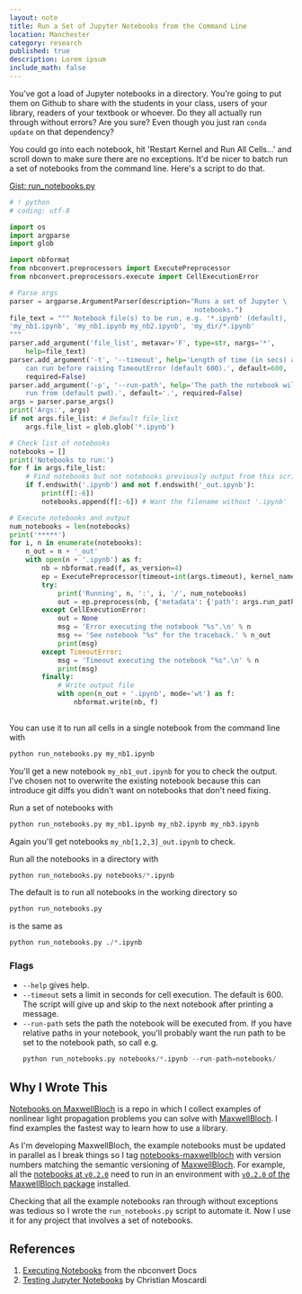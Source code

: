 ```yaml
---
layout: note
title: Run a Set of Jupyter Notebooks from the Command Line
location: Manchester
category: research
published: true
description: Lorem ipsum
include_math: false
---
```


You've got a load of Jupyter notebooks in a directory. You're going to put them
on Github to share with the students in your class, users of your library,
readers of your textbook or whoever. Do they all actually run through without
errors? Are you sure? Even though you just ran `conda update` on that
dependency?

You could go into each notebook, hit 'Restart Kernel and Run All Cells…' and
scroll down to make sure there are no exceptions. It'd be nicer to batch
run a set of notebooks from the command line. Here's a script to do that.

<aside><a href="https://gist.github.com/tommyogden/ec79f2ebe2baf45655445b575dc7f540">Gist: run_notebooks.py</a></aside>

```py
# ! python
# coding: utf-8

import os
import argparse
import glob

import nbformat
from nbconvert.preprocessors import ExecutePreprocessor
from nbconvert.preprocessors.execute import CellExecutionError

# Parse args
parser = argparse.ArgumentParser(description="Runs a set of Jupyter \
                                              notebooks.")
file_text = """ Notebook file(s) to be run, e.g. '*.ipynb' (default),
'my_nb1.ipynb', 'my_nb1.ipynb my_nb2.ipynb', 'my_dir/*.ipynb'
"""
parser.add_argument('file_list', metavar='F', type=str, nargs='*', 
    help=file_text)
parser.add_argument('-t', '--timeout', help='Length of time (in secs) a cell \
    can run before raising TimeoutError (default 600).', default=600, 
    required=False)
parser.add_argument('-p', '--run-path', help='The path the notebook will be \
    run from (default pwd).', default='.', required=False)
args = parser.parse_args()
print('Args:', args)
if not args.file_list: # Default file_list
    args.file_list = glob.glob('*.ipynb')

# Check list of notebooks
notebooks = []
print('Notebooks to run:')
for f in args.file_list:
    # Find notebooks but not notebooks previously output from this script
    if f.endswith('.ipynb') and not f.endswith('_out.ipynb'):
        print(f[:-6])
        notebooks.append(f[:-6]) # Want the filename without '.ipynb'

# Execute notebooks and output
num_notebooks = len(notebooks)
print('*****')
for i, n in enumerate(notebooks):
    n_out = n + '_out'
    with open(n + '.ipynb') as f:
        nb = nbformat.read(f, as_version=4)
        ep = ExecutePreprocessor(timeout=int(args.timeout), kernel_name='python3')
        try:
            print('Running', n, ':', i, '/', num_notebooks)
            out = ep.preprocess(nb, {'metadata': {'path': args.run_path}})
        except CellExecutionError:
            out = None
            msg = 'Error executing the notebook "%s".\n' % n
            msg += 'See notebook "%s" for the traceback.' % n_out
            print(msg)
        except TimeoutError:
            msg = 'Timeout executing the notebook "%s".\n' % n
            print(msg)
        finally:
            # Write output file
            with open(n_out + '.ipynb', mode='wt') as f:
                nbformat.write(nb, f)
                
```

You can use it to run all cells in a single notebook from the command line with
```py
python run_notebooks.py my_nb1.ipynb
```
You'll get a new notebook `my_nb1_out.ipynb` for you to check the output.
I've chosen not to overwrite the existing notebook because this can introduce
git diffs you didn't want on notebooks that don't need fixing.


Run a set of notebooks with
```py
python run_notebooks.py my_nb1.ipynb my_nb2.ipynb my_nb3.ipynb
```

Again you'll get notebooks `my_nb[1,2,3]_out.ipynb` to check.


Run all the notebooks in a directory with
```py
python run_notebooks.py notebooks/*.ipynb
```

The default is to run all notebooks in the working directory so 
```py
python run_notebooks.py 
```
is the same as 
```py
python run_notebooks.py ./*.ipynb
```

### Flags

- `--help` gives help.
- `--timeout` sets a limit in seconds for cell execution. The default is 600.
  The script will give up and skip to the next notebook after printing a
  message.
- `--run-path` sets the path the notebook will be executed from. If you have
  relative paths in your notebook, you'll probably want the run path to be set
  to the notebook path, so call e.g.
  ```py
  python run_notebooks.py notebooks/*.ipynb --run-path=notebooks/
  ```


## Why I Wrote This

[Notebooks on MaxwellBloch][nbmb] is a repo in which I collect examples of 
nonlinear light propagation problems you can solve with [MaxwellBloch][mb]. I 
find examples the fastest way to learn how to use a library.

As I'm developing MaxwellBloch, the example notebooks must be updated in
parallel as I break things so I tag [notebooks-maxwellbloch][nbmb] with version
numbers matching the semantic versioning of [MaxwellBloch][mb]. For example, all
the [notebooks at `v0.2.0`][nbmb-020] need to run in an environment with
[`v0.2.0` of the MaxwellBloch package][mb-020] installed.

Checking that all the example notebooks ran through without exceptions was 
tedious so I wrote the `run_notebooks.py` script to automate it. Now I 
use it for any project that involves a set of notebooks.

## References

1. [Executing Notebooks](https://nbconvert.readthedocs.io/en/latest/execute_api.html#executing-notebooks-using-the-python-api-interface) from the nbconvert Docs
2. [Testing Jupyter Notebooks](http://www.christianmoscardi.com/blog/2016/01/20/jupyter-testing.html) by Christian Moscardi

[nbmb]: https://github.com/tommyogden/notebooks-maxwellbloch
[mb]: https://github.com/tommyogden/maxwellbloch


[nbmb-020]: https://github.com/tommyogden/notebooks-maxwellbloch/releases/tag/v0.2.0
[mb-020]: https://github.com/tommyogden/maxwellbloch/releases/tag/v0.2.0
